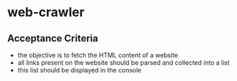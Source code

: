 # web-crawler

## Acceptance Criteria
* the objective is to fetch the HTML content of a website
* all links present on the website should be parsed and collected into a list
* this list should be displayed in the console
